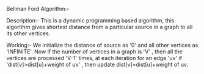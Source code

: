 Bellman Ford Algorithm:-

Description:-
This is a dynamic programming based algorithm, this algorithm gives shortest distance from a particular source in a graph to all its other vertices.

Working:-
We initialize the distance of source as '0' and all other vertices as 'INFINITE'. Now if the number of vertices in a graph is 'V' , then all the vertices are processed 'V-1' times, at each iteration for an edge 'uv' if 'dist[v]>dist[u]+weight of uv' , then update dist[v]=dist[u]+weight of uv.
